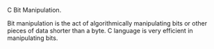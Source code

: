 C Bit Manipulation.

Bit manipulation is the act of algorithmically manipulating bits or other pieces of data shorter than a byte.
C language is very efficient in manipulating bits.